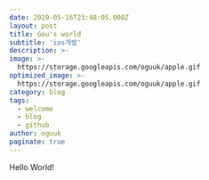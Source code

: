 ```yaml
---
date: 2019-05-16T23:48:05.000Z
layout: post
title: Gou's world
subtitle: 'ios개발'
description: >-
image: >-
  https://storage.googleapis.com/oguuk/apple.gif
optimized_image: >-
  https://storage.googleapis.com/oguuk/apple.gif
category: blog
tags:
  - welcome
  - blog
  - github
author: oguuk
paginate: true
---
```

Hello World!
